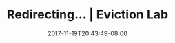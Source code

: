 ---
title: "Redirecting... | Eviction Lab"
date: 2017-11-19T20:43:49-08:00
type: index
redirectUrl: /es/why-eviction-matters/#destiny
---
